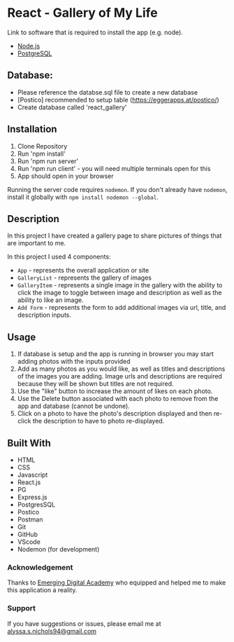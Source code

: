 # React - Gallery of My Life

Link to software that is required to install the app (e.g. node).

- [Node.js](https://nodejs.org/en/)
- [PostgreSQL](https://www.postgresql.org)

## Database:
- Please reference the databse.sql file to create a new database 
- [Postico] recommended to setup table (https://eggerapps.at/postico/) 
- Create database called 'react_gallery' 


## Installation

1. Clone Repository
4. Run 'npm install'
5. Run 'npm run server'
6. Run 'npm run client' - you will need multiple terminals open for this
7. App should open in your browser

Running the server code requires `nodemon`. If you don't already have `nodemon`, install it globally with `npm install nodemon --global`.


## Description

In this project I have created a gallery page to share pictures of things that are important to me. 

In this project I used 4 components:

- `App` - represents the overall application or site 
- `GalleryList` - represents the gallery of images
- `GalleryItem` - represents a single image in the gallery with the ability to click the image to toggle between image and description as well as the ability to like an image.
- `Add Form` - represents the form to add additional images via url, title, and description inputs.

## Usage

1. If database is setup and the app is running in browser you may start adding photos with the inputs provided
3. Add as many photos as you would like, as well as titles and descriptions of the images you are adding. Image urls and descriptions are required because they will be shown but titles are not required.
4. Use the "like" button to increase the amount of likes on each photo.
5. Use the Delete button associated with each photo to remove from the app and database (cannot be undone).
6. Click on a photo to have the photo's description displayed and then re-click the description to have to photo re-displayed.

## Built With

 - HTML
 - CSS
 - Javascript
 - React.js
 - PG
 - Express.js
 - PostgresSQL
 - Postico
 - Postman
 - Git
 - GitHub
 - VScode
 - Nodemon (for development)

### Acknowledgement

Thanks to [Emerging Digital Academy](http://www.emergingacademy.org) who equipped and helped me to make this application a reality. 

### Support

If you have suggestions or issues, please email me at [alyssa.s.nichols94@gmail.com](mailto:alyssa.s.nichols94@gmail.com)
